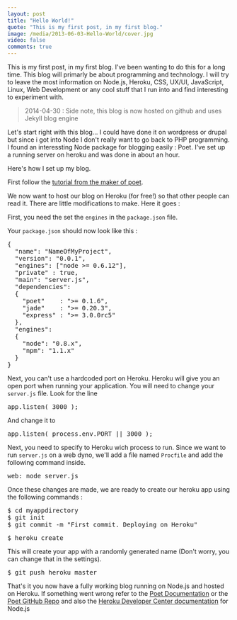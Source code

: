 ```yaml
---
layout: post
title: "Hello World!"
quote: "This is my first post, in my first blog."
image: /media/2013-06-03-Hello-World/cover.jpg
video: false
comments: true
---
```


This is my first post, in my first blog. I've been wanting to do this for a long time. This blog will primarly be about programming and technology. I will try to leave the most information on Node.js, Heroku, CSS, UX/UI, JavaScript, Linux, Web Development or any cool stuff that I run into and find interesting to experiment with.

> 2014-04-30 : Side note, this blog is now hosted on github and uses Jekyll blog engine


Let's start right with this blog... I could have done it on wordpress or drupal but since i got into Node I don't really want to go back to PHP programming. I found an interessting Node package for blogging easily : Poet. I've set up a running server on heroku and was done in about an hour.

Here's how I set up my blog.

First follow the [tutorial from the maker of poet](http://jsantell.com/post/getting-started-with-poet).

We now want to host our blog on Heroku (for free!) so that other people can read it. There are little modifications to make. Here it goes :

First, you need the set the <code>engines</code> in the <code>package.json</code> file.

Your <code>package.json</code> should now look like this :
<pre>
{
  "name": "NameOfMyProject",
  "version": "0.0.1",
  "engines": ["node >= 0.6.12"],
  "private" : true,
  "main": "server.js",
  "dependencies":
  {
    "poet"    : ">= 0.1.6",
    "jade"    : ">= 0.20.3",
    "express" : ">= 3.0.0rc5"
  },
  "engines":
  {
    "node": "0.8.x",
    "npm": "1.1.x"
  }
}
</pre>

Next, you can't use a hardcoded port on Heroku. Heroku will give you an open port when running your application. You will need to change your <code>server.js</code> file.
Look for the line
<pre>
app.listen( 3000 );
</pre>
And change it to 
<pre>
app.listen( process.env.PORT || 3000 );
</pre>

Next, you need to specify to Heroku wich process to run. Since we want to run <code>server.js</code> on a web dyno, we'll add a file named <code>Procfile</code> and add the following command inside.
<pre>
web: node server.js
</pre>

Once these changes are made, we are ready to create our heroku app using the following commands :

<pre>
$ cd myappdirectory
$ git init
$ git commit -m "First commit. Deploying on Heroku"
</pre>

<pre>
$ heroku create
</pre>
This will create your app with a randomly generated name (Don't worry, you can change that in the settings).

<pre>
$ git push heroku master
</pre>

That's it you now have a fully working blog running on Node.js and hosted on Heroku. If something went wrong refer to the [Poet Documentation](http://jsantell.github.com/poet/) or the [Poet GitHub Repo](https://github.com/jsantell/poet) and also the [Heroku Developer Center documentation](https://devcenter.heroku.com/) for Node.js

